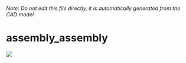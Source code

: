 ###### Note: Do not edit this file directly, it is automatically generated from the CAD model

# assembly_assembly

![](/project.svg)

